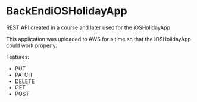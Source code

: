 # BackEndiOSHolidayApp
 REST API created in a course and later used for the iOSHolidayApp 

This application was uploaded to AWS for a time so that the iOSHolidayApp could work properly.

Features:
* PUT
* PATCH
* DELETE
* GET
* POST


